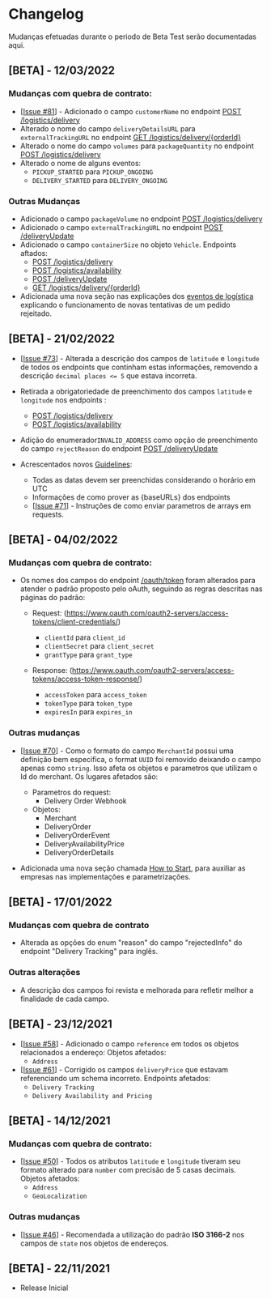 
# Changelog

Mudanças efetuadas durante o periodo de Beta Test serão documentadas aqui.

## [BETA] - 12/03/2022
### Mudanças com quebra de contrato:
* [[Issue #81](https://github.com/Abrasel-Nacional/Open-Delivery-Beta-Test/issues/81)] - Adicionado o campo `customerName` no endpoint [POST /logistics/delivery](https://abrasel-nacional.github.io/docs/#operation/logisticsNewDelivery)
* Alterado o nome do campo `deliveryDetailsURL` para `externalTrackingURL` no endpoint [GET /logistics/delivery/{orderId}](https://abrasel-nacional.github.io/docs/#operation/logisticDetails)
* Alterado o nome do campo `volumes` para `packageQuantity` no endpoint [POST /logistics/delivery](https://abrasel-nacional.github.io/docs/#operation/logisticsNewDelivery)
* Alterado o nome de alguns eventos:
  - `PICKUP_STARTED` para `PICKUP_ONGOING`
  - `DELIVERY_STARTED` para `DELIVERY_ONGOING`

### Outras Mudanças
* Adicionado o campo `packageVolume` no endpoint [POST /logistics/delivery](https://abrasel-nacional.github.io/docs/#operation/logisticsNewDelivery)
* Adicionado o campo `externalTrackingURL` no endpoint [POST /deliveryUpdate](https://abrasel-nacional.github.io/docs/#operation/newLogisticEvent)
* Adicionado o campo `containerSize` no objeto `Vehicle`.
  Endpoints aftados:
  - [POST /logistics/delivery](https://abrasel-nacional.github.io/docs/#operation/logisticsNewDelivery)
  - [POST /logistics/availability](https://abrasel-nacional.github.io/docs/#tag/logisticPrice)
  - [POST /deliveryUpdate](https://abrasel-nacional.github.io/docs/#operation/newLogisticEvent)
  - [GET /logistics/delivery/{orderId}](https://abrasel-nacional.github.io/docs/#operation/logisticDetails)
* Adicionada uma nova seção  nas explicações dos [eventos de logística](https://abrasel-nacional.github.io/docs/#tag/logisticOrder) explicando o funcionamento de novas tentativas de um pedido rejeitado.
  
  
## [BETA] - 21/02/2022

* [[Issue #73](https://github.com/Abrasel-Nacional/Open-Delivery-Beta-Test/issues/73)] - Alterada a descrição dos campos de `latitude` e `longitude` de todos os endpoints que continham estas informações, removendo a descrição `decimal places <= 5` que estava incorreta.
* Retirada a obrigatoriedade de preenchimento dos campos `latitude` e `longitude` nos endpoints :
  - [POST /logistics/delivery](https://abrasel-nacional.github.io/docs/#operation/logisticsNewDelivery)
  - [POST /logistics/availability](https://abrasel-nacional.github.io/docs/#tag/logisticPrice)
* Adição do enumerador`INVALID_ADDRESS` como opção de preenchimento do campo `rejectReason` do endpoint [POST /deliveryUpdate](https://abrasel-nacional.github.io/docs/#operation/newLogisticEvent)

* Acrescentados novos [Guidelines](https://abrasel-nacional.github.io/docs/#section/General-Guidelines):
	- Todas as datas devem ser preenchidas considerando o horário em UTC
	- Informações de como prover as {baseURLs} dos endpoints
	- [[Issue #71](https://github.com/Abrasel-Nacional/Open-Delivery-Beta-Test/issues/71)] - Instruções de como enviar parametros de arrays em requests.
	
## [BETA] - 04/02/2022
### Mudanças com quebra de contrato:
* Os nomes dos campos do endpoint [/oauth/token](https://abrasel-nacional.github.io/docs/#operation/getToken) foram alterados para atender o padrão proposto pelo oAuth, seguindo as regras descritas nas páginas do padrão:

  - Request: (https://www.oauth.com/oauth2-servers/access-tokens/client-credentials/)
    -   `clientId` para `client_id`
    - 	`clientSecret` para `client_secret`
    -	`grantType` para `grant_type`

  - Response: (https://www.oauth.com/oauth2-servers/access-tokens/access-token-response/)
    -   `accessToken` para `access_token`
    - 	`tokenType` para `token_type`
    -	`expiresIn` para `expires_in`
		
### Outras mudanças
* [[Issue #70](https://github.com/Abrasel-Nacional/Open-Delivery-Beta-Test/issues/70)] - Como o formato do campo `MerchantId` possui uma definição bem especifica, o format `UUID` foi removido deixando o campo apenas como `string`. Isso afeta os objetos e parametros que utilizam o Id do merchant. Os lugares afetados são:
  - Parametros do request:
    - Delivery Order Webhook
  - Objetos:
    - Merchant 
    - DeliveryOrder
    - DeliveryOrderEvent
    - DeliveryAvailabilityPrice
    - DeliveryOrderDetails
    
* Adicionada uma nova seção chamada [How to Start](https://abrasel-nacional.github.io/docs/#section/How-to-Start-(Setup-Guide)), para auxiliar as empresas nas implementações e parametrizações.

## [BETA] - 17/01/2022
### Mudanças com quebra de contrato
* Alterada as opções do enum "reason" do campo "rejectedInfo" do endpoint "Delivery Tracking" para inglês.

### Outras alterações
* A descrição dos campos foi revista e melhorada para refletir melhor a finalidade de cada campo.

## [BETA] - 23/12/2021
* [[Issue #58](https://github.com/Abrasel-Nacional/Open-Delivery-Beta-Test/issues/58)] - Adicionado o campo `reference` em todos os objetos relacionados a endereço:
Objetos afetados:
	- `Address`
* [[Issue #61](https://github.com/Abrasel-Nacional/Open-Delivery-Beta-Test/issues/61)] - Corrigido os campos `deliveryPrice` que estavam referenciando um schema incorreto. Endpoints afetados:
	- `Delivery Tracking`
	- `Delivery Availability and Pricing`

## [BETA] - 14/12/2021
### Mudanças com quebra de contrato:
* [[Issue #50](https://github.com/Abrasel-Nacional/Open-Delivery-Beta-Test/issues/50)] - Todos os atributos `latitude` e `longitude` tiveram seu formato alterado para `number` com precisão de 5 casas decimais.
Objetos afetados:
	- `Address`
	- `GeoLocalization`
	
### Outras mudanças
* [[Issue #46](https://github.com/Abrasel-Nacional/Open-Delivery-Beta-Test/issues/46)] - Recomendada a utilização do padrão **ISO 3166-2** nos campos de `state` nos objetos de endereços.


## [BETA] - 22/11/2021

* Release Inicial

